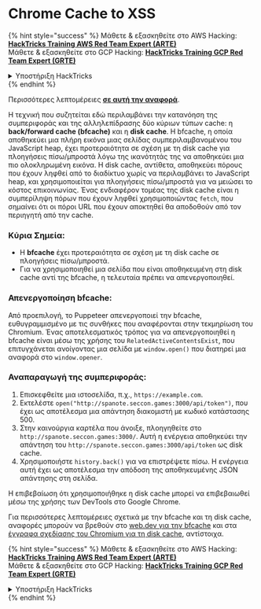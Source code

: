 # Chrome Cache to XSS

{% hint style="success" %}
Μάθετε & εξασκηθείτε στο AWS Hacking:<img src="/.gitbook/assets/arte.png" alt="" data-size="line">[**HackTricks Training AWS Red Team Expert (ARTE)**](https://training.hacktricks.xyz/courses/arte)<img src="/.gitbook/assets/arte.png" alt="" data-size="line">\
Μάθετε & εξασκηθείτε στο GCP Hacking: <img src="/.gitbook/assets/grte.png" alt="" data-size="line">[**HackTricks Training GCP Red Team Expert (GRTE)**<img src="/.gitbook/assets/grte.png" alt="" data-size="line">](https://training.hacktricks.xyz/courses/grte)

<details>

<summary>Υποστήριξη HackTricks</summary>

* Ελέγξτε τα [**σχέδια συνδρομής**](https://github.com/sponsors/carlospolop)!
* **Εγγραφείτε στην** 💬 [**ομάδα Discord**](https://discord.gg/hRep4RUj7f) ή στην [**ομάδα telegram**](https://t.me/peass) ή **ακολουθήστε** μας στο **Twitter** 🐦 [**@hacktricks\_live**](https://twitter.com/hacktricks\_live)**.**
* **Μοιραστείτε κόλπα hacking υποβάλλοντας PRs στα** [**HackTricks**](https://github.com/carlospolop/hacktricks) και [**HackTricks Cloud**](https://github.com/carlospolop/hacktricks-cloud) github repos.

</details>
{% endhint %}

Περισσότερες λεπτομέρειες [**σε αυτή την αναφορά**](https://blog.arkark.dev/2022/11/18/seccon-en/#web-spanote).

Η τεχνική που συζητείται εδώ περιλαμβάνει την κατανόηση της συμπεριφοράς και της αλληλεπίδρασης δύο κύριων τύπων cache: η **back/forward cache (bfcache)** και η **disk cache**. Η bfcache, η οποία αποθηκεύει μια πλήρη εικόνα μιας σελίδας συμπεριλαμβανομένου του JavaScript heap, έχει προτεραιότητα σε σχέση με τη disk cache για πλοηγήσεις πίσω/μπροστά λόγω της ικανότητάς της να αποθηκεύει μια πιο ολοκληρωμένη εικόνα. Η disk cache, αντίθετα, αποθηκεύει πόρους που έχουν ληφθεί από το διαδίκτυο χωρίς να περιλαμβάνει το JavaScript heap, και χρησιμοποιείται για πλοηγήσεις πίσω/μπροστά για να μειώσει το κόστος επικοινωνίας. Ένας ενδιαφέρον τομέας της disk cache είναι η συμπερίληψη πόρων που έχουν ληφθεί χρησιμοποιώντας `fetch`, που σημαίνει ότι οι πόροι URL που έχουν αποκτηθεί θα αποδοθούν από τον περιηγητή από την cache.

### Κύρια Σημεία:

- Η **bfcache** έχει προτεραιότητα σε σχέση με τη disk cache σε πλοηγήσεις πίσω/μπροστά.
- Για να χρησιμοποιηθεί μια σελίδα που είναι αποθηκευμένη στη disk cache αντί της bfcache, η τελευταία πρέπει να απενεργοποιηθεί.

### Απενεργοποίηση bfcache:

Από προεπιλογή, το Puppeteer απενεργοποιεί την bfcache, ευθυγραμμισμένο με τις συνθήκες που αναφέρονται στην τεκμηρίωση του Chromium. Ένας αποτελεσματικός τρόπος για να απενεργοποιηθεί η bfcache είναι μέσω της χρήσης του `RelatedActiveContentsExist`, που επιτυγχάνεται ανοίγοντας μια σελίδα με `window.open()` που διατηρεί μια αναφορά στο `window.opener`.

### Αναπαραγωγή της συμπεριφοράς:

1. Επισκεφθείτε μια ιστοσελίδα, π.χ., `https://example.com`.
2. Εκτελέστε `open("http://spanote.seccon.games:3000/api/token")`, που έχει ως αποτέλεσμα μια απάντηση διακομιστή με κωδικό κατάστασης 500.
3. Στην καινούργια καρτέλα που άνοιξε, πλοηγηθείτε στο `http://spanote.seccon.games:3000/`. Αυτή η ενέργεια αποθηκεύει την απάντηση του `http://spanote.seccon.games:3000/api/token` ως disk cache.
4. Χρησιμοποιήστε `history.back()` για να επιστρέψετε πίσω. Η ενέργεια αυτή έχει ως αποτέλεσμα την απόδοση της αποθηκευμένης JSON απάντησης στη σελίδα.

Η επιβεβαίωση ότι χρησιμοποιήθηκε η disk cache μπορεί να επιβεβαιωθεί μέσω της χρήσης των DevTools στο Google Chrome.

Για περισσότερες λεπτομέρειες σχετικά με την bfcache και τη disk cache, αναφορές μπορούν να βρεθούν στο [web.dev για την bfcache](https://web.dev/i18n/en/bfcache/) και στα [έγγραφα σχεδίασης του Chromium για τη disk cache](https://www.chromium.org/developers/design-documents/network-stack/disk-cache/), αντίστοιχα.


{% hint style="success" %}
Μάθετε & εξασκηθείτε στο AWS Hacking:<img src="/.gitbook/assets/arte.png" alt="" data-size="line">[**HackTricks Training AWS Red Team Expert (ARTE)**](https://training.hacktricks.xyz/courses/arte)<img src="/.gitbook/assets/arte.png" alt="" data-size="line">\
Μάθετε & εξασκηθείτε στο GCP Hacking: <img src="/.gitbook/assets/grte.png" alt="" data-size="line">[**HackTricks Training GCP Red Team Expert (GRTE)**<img src="/.gitbook/assets/grte.png" alt="" data-size="line">](https://training.hacktricks.xyz/courses/grte)

<details>

<summary>Υποστήριξη HackTricks</summary>

* Ελέγξτε τα [**σχέδια συνδρομής**](https://github.com/sponsors/carlospolop)!
* **Εγγραφείτε στην** 💬 [**ομάδα Discord**](https://discord.gg/hRep4RUj7f) ή στην [**ομάδα telegram**](https://t.me/peass) ή **ακολουθήστε** μας στο **Twitter** 🐦 [**@hacktricks\_live**](https://twitter.com/hacktricks\_live)**.**
* **Μοιραστείτε κόλπα hacking υποβάλλοντας PRs στα** [**HackTricks**](https://github.com/carlospolop/hacktricks) και [**HackTricks Cloud**](https://github.com/carlospolop/hacktricks-cloud) github repos.

</details>
{% endhint %}
